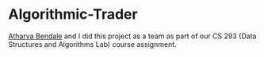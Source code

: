 # Algorithmic-Trader

[Atharva Bendale](https://github.com/AtharvaBendale) and I did this project as a team as part of our CS 293 (Data Structures and Algorithms Lab) course assignment. 
